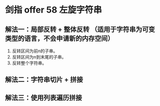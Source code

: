 # 剑指 offer 58 左旋字符串

## 解法一：局部反转 + 整体反转 （适用于字符串为可变类型的语言，不会申请新的内存空间）

1. 反转区间为前n的子串。
2. 反转区间为n到末尾的子串。
3. 反转整个字符串。

## 解法二：字符串切片 + 拼接

## 解法三：使用列表遍历拼接
